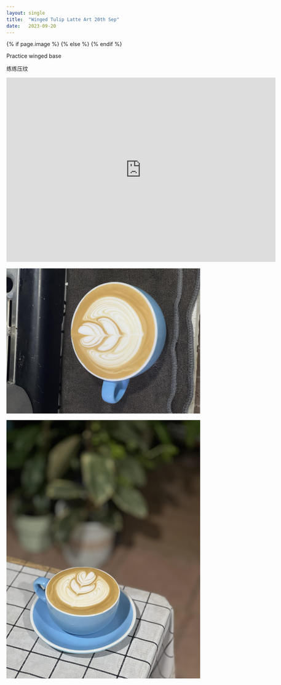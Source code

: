 ```yaml
---
layout: single
title:  "Winged Tulip Latte Art 20th Sep"
date:   2023-09-20
---
```


{% if page.image %}
  <meta property="og:image" content="/assets/img/2023/09/20/IMG_7847.jpg">
{% else %}
  <meta property="og:image" content="/assets/img/2023/09/20/IMG_7847.jpg">
{% endif %}

<meta property="og:description" content="Winged Tulip Latte Art 20th Sep" />


Practice winged base

练练压纹



<div class="embed-container">
  <iframe
      src="https://www.youtube.com/embed/Wfb3VDc9l3E"
      width="700"
      height="480"
      frameborder="0"
      allowfullscreen="true">
  </iframe>
</div>



![](/assets/img/2023/09/20/IMG_7847.jpg)

![](/assets/img/2023/09/20/IMG_7849.jpg)
